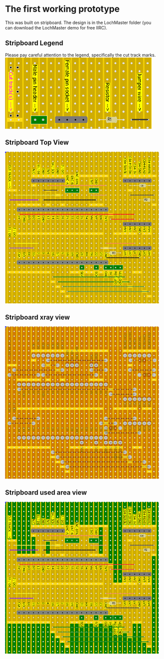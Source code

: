 # The first working prototype
This was built on stripboard. The design is in the LochMaster folder (you can download the LochMaster demo for free IIRC).


## Stripboard Legend
Please pay careful attention to the legend, specifically the cut track marks.  
![Stripboard Legend](img/Stripboard-Legend.PNG?raw=true "Stripboard Legend")

## Stripboard Top View
![Stripboard Top View](img/TapuinoNext-Stripboard-Top.PNG?raw=true "Stripboard Top View")

## Stripboard xray view
![Stripboard xray View](img/TapuinoNext-Stripboard-Top-xray.PNG?raw=true "Stripboard xray View")

## Stripboard used area view
![Stripboard Used Area View](img/TapuinoNext-Stripboard-Top-used.PNG?raw=true "Stripboard Used Area View")
